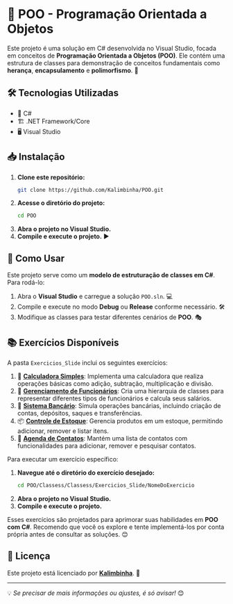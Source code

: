 # 🚀 POO - Programação Orientada a Objetos

Este projeto é uma solução em C# desenvolvida no Visual Studio, focada em conceitos de **Programação Orientada a Objetos (POO)**. Ele contém uma estrutura de classes para demonstração de conceitos fundamentais como **herança**, **encapsulamento** e **polimorfismo**. 🎯

## 🛠️ Tecnologias Utilizadas

- 🔹 C#
- 🏗️ .NET Framework/Core
- 🖥️ Visual Studio

## 📥 Instalação

1. **Clone este repositório:**
   ```sh
   git clone https://github.com/Kalimbinha/POO.git
   ```
2. **Acesse o diretório do projeto:**
   ```sh
   cd POO
   ```
3. **Abra o projeto no Visual Studio.**
4. **Compile e execute o projeto.** ▶️

## 🚀 Como Usar

Este projeto serve como um **modelo de estruturação de classes em C#**. Para rodá-lo:

1. Abra o **Visual Studio** e carregue a solução `POO.sln`. 💻
2. Compile e execute no modo **Debug** ou **Release** conforme necessário. 🛠️
3. Modifique as classes para testar diferentes cenários de **POO**. 🎭

## 📚 Exercícios Disponíveis

A pasta `Exercicios_Slide` inclui os seguintes exercícios:

1. 🧮 **[Calculadora Simples](https://github.com/Kalimbinha/POO/tree/main/Classess/Classess/Exercicios_Slide/CalculadoraSimples)**: Implementa uma calculadora que realiza operações básicas como adição, subtração, multiplicação e divisão.
2. 👔 **[Gerenciamento de Funcionários](https://github.com/Kalimbinha/POO/tree/main/Classess/Classess/Exercicios_Slide/GerenciamentoFuncionarios)**: Cria uma hierarquia de classes para representar diferentes tipos de funcionários e calcula seus salários.
3. 🏦 **[Sistema Bancário](https://github.com/Kalimbinha/POO/tree/main/Classess/Classess/Exercicios_Slide/SistemaBancario)**: Simula operações bancárias, incluindo criação de contas, depósitos, saques e transferências.
4. 📦 **[Controle de Estoque](https://github.com/Kalimbinha/POO/tree/main/Classess/Classess/Exercicios_Slide/ControleEstoque)**: Gerencia produtos em um estoque, permitindo adicionar, remover e listar itens.
5. 📖 **[Agenda de Contatos](https://github.com/Kalimbinha/POO/tree/main/Classess/Classess/Exercicios_Slide/AgendaContatos)**: Mantém uma lista de contatos com funcionalidades para adicionar, remover e pesquisar contatos.

Para executar um exercício específico:

1. **Navegue até o diretório do exercício desejado:**
   ```sh
   cd POO/Classess/Classess/Exercicios_Slide/NomeDoExercicio
   ```
2. **Abra o projeto no Visual Studio.**
3. **Compile e execute o projeto.**

Esses exercícios são projetados para aprimorar suas habilidades em **POO com C#**. Recomendo que você os explore e tente implementá-los por conta própria antes de consultar as soluções. 😊

## 📜 Licença

Este projeto está licenciado por **[Kalimbinha](LICENSE)**. 📄

---

💡 *Se precisar de mais informações ou ajustes, é só avisar!* 😊

